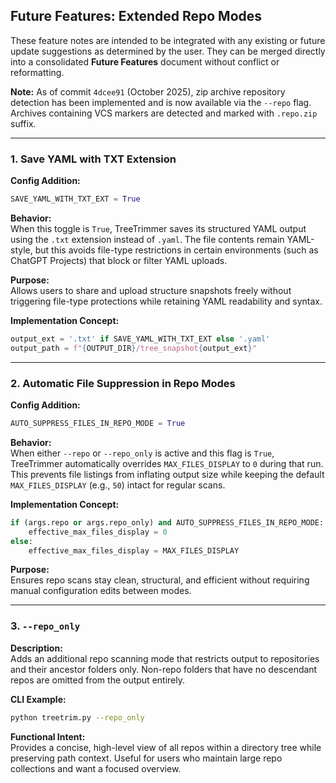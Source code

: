 ## Future Features: Extended Repo Modes

These feature notes are intended to be integrated with any existing or future update suggestions as determined by the user. They can be merged directly into a consolidated **Future Features** document without conflict or reformatting.

**Note:** As of commit `4dcee91` (October 2025), zip archive repository detection has been implemented and is now available via the `--repo` flag. Archives containing VCS markers are detected and marked with `.repo.zip` suffix.

---

### 1. Save YAML with TXT Extension

**Config Addition:**

```python
SAVE_YAML_WITH_TXT_EXT = True
```

**Behavior:**\
When this toggle is `True`, TreeTrimmer saves its structured YAML output using the `.txt` extension instead of `.yaml`. The file contents remain YAML-style, but this avoids file-type restrictions in certain environments (such as ChatGPT Projects) that block or filter YAML uploads.

**Purpose:**\
Allows users to share and upload structure snapshots freely without triggering file-type protections while retaining YAML readability and syntax.

**Implementation Concept:**

```python
output_ext = '.txt' if SAVE_YAML_WITH_TXT_EXT else '.yaml'
output_path = f"{OUTPUT_DIR}/tree_snapshot{output_ext}"
```

---

### 2. Automatic File Suppression in Repo Modes

**Config Addition:**

```python
AUTO_SUPPRESS_FILES_IN_REPO_MODE = True
```

**Behavior:**\
When either `--repo` or `--repo_only` is active and this flag is `True`, TreeTrimmer automatically overrides `MAX_FILES_DISPLAY` to `0` during that run. This prevents file listings from inflating output size while keeping the default `MAX_FILES_DISPLAY` (e.g., `50`) intact for regular scans.

**Implementation Concept:**

```python
if (args.repo or args.repo_only) and AUTO_SUPPRESS_FILES_IN_REPO_MODE:
    effective_max_files_display = 0
else:
    effective_max_files_display = MAX_FILES_DISPLAY
```

**Purpose:**\
Ensures repo scans stay clean, structural, and efficient without requiring manual configuration edits between modes.

---

### 3. `--repo_only`

**Description:**\
Adds an additional repo scanning mode that restricts output to repositories and their ancestor folders only. Non-repo folders that have no descendant repos are omitted from the output entirely.

**CLI Example:**

```bash
python treetrim.py --repo_only
```

**Functional Intent:**\
Provides a concise, high-level view of all repos within a directory tree while preserving path context. Useful for users who maintain large repo collections and want a focused overview.

